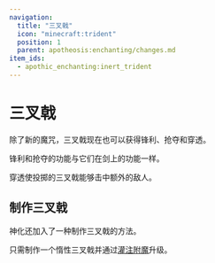 ```yaml
---
navigation:
  title: "三叉戟"
  icon: "minecraft:trident"
  position: 1
  parent: apotheosis:enchanting/changes.md
item_ids:
  - apothic_enchanting:inert_trident
---
```


# 三叉戟

除了新的魔咒，三叉戟现在也可以获得<Color id="blue">锋利</Color>、<Color id="blue">抢夺</Color>和<Color id="blue">穿透</Color>。

锋利和抢夺的功能与它们在剑上的功能一样。

穿透使投掷的三叉戟能够击中额外的敌人。

## 制作三叉戟

<ItemImage id="apothic_enchanting:inert_trident" />

神化还加入了一种制作三叉戟的方法。

只需制作一个<Color id="blue">惰性三叉戟</Color>并通过[灌注附魔](../table/infusion.md)升级。

